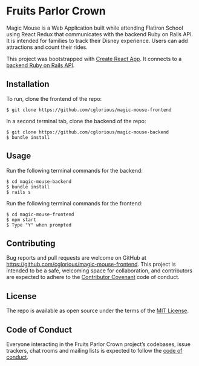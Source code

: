 # Fruits Parlor Crown

Magic Mouse is a Web Application built while attending Flatiron School using React Redux that communicates with the backend Ruby on Rails API. It is intended for families to track their Disney experience. Users can add attractions and count their rides.

This project was bootstrapped with [Create React App](https://github.com/facebook/create-react-app). It connects to a [backend Ruby on Rails API](https://github.com/cglorious/magic-mouse-backend).

## Installation

To run, clone the frontend of the repo:

    $ git clone https://github.com/cglorious/magic-mouse-frontend

In a second terminal tab, clone the backend of the repo:

    $ git clone https://github.com/cglorious/magic-mouse-backend
    $ bundle install

## Usage

Run the following terminal commands for the backend:

    $ cd magic-mouse-backend
    $ bundle install
    $ rails s

Run the following terminal commands for the frontend:

    $ cd magic-mouse-frontend
    $ npm start
    $ Type "Y" when prompted

## Contributing

Bug reports and pull requests are welcome on GitHub at https://github.com/cglorious/magic-mouse-frontend. This project is intended to be a safe, welcoming space for collaboration, and contributors are expected to adhere to the [Contributor Covenant](http://contributor-covenant.org) code of conduct.

## License

The repo is available as open source under the terms of the [MIT License](https://opensource.org/licenses/MIT).

## Code of Conduct

Everyone interacting in the Fruits Parlor Crown project’s codebases, issue trackers, chat rooms and mailing lists is expected to follow the [code of conduct](https://github.com/cglorious/magic-mouse-frontend/blob/main/CODE_OF_CONDUCT.md).
